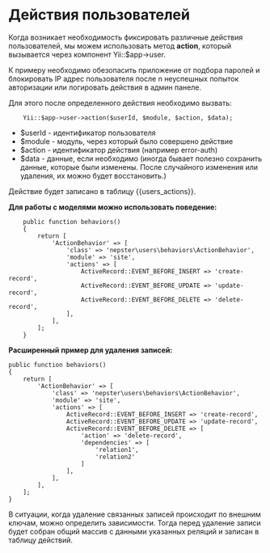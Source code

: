 # Действия пользователей

Когда возникает необходимость фиксировать различные действия пользователей, мы можем использовать метод **action**, который вызывается через компонент Yii::$app->user.

К примеру необходимо обезопасить приложение от подбора паролей и блокировать IP адрес пользователя после n неуспешных попыток авторизации или логировать действия в админ панеле. 


Для этого после определенного действия необходимо вызвать:

```
    Yii::$app->user->action($userId, $module, $action, $data);
```

 * $userId - идентификатор пользователя 
 * $module - модуль, через который было совершено действие 
 * $action - идентификатор действия (например error-auth)
 * $data - данные, если необходимо (иногда бывает полезно сохранить данные, которые были изменены. После случайного изменения или удаления, их можно будет восстановить.)


Действие будет записано в таблицу {{users_actions}}.


**Для работы с моделями можно использовать поведение:**

```
    public function behaviors()
    {
        return [
            'ActionBehavior' => [
                'class' => 'nepster\users\behaviors\ActionBehavior',
                'module' => 'site',
                'actions' => [
                    ActiveRecord::EVENT_BEFORE_INSERT => 'create-record',
                    ActiveRecord::EVENT_BEFORE_UPDATE => 'update-record',
                    ActiveRecord::EVENT_BEFORE_DELETE => 'delete-record',
                ],
            ],
        ];
    }
```


**Расширенный пример для удаления записей:**

```
public function behaviors()
{
    return [
        'ActionBehavior' => [
            'class' => 'nepster\users\behaviors\ActionBehavior',
            'module' => 'site',
            'actions' => [
                ActiveRecord::EVENT_BEFORE_INSERT => 'create-record',
                ActiveRecord::EVENT_BEFORE_UPDATE => 'update-record',
                ActiveRecord::EVENT_BEFORE_DELETE => [
                    'action' => 'delete-record',
                    'dependencies' => [
                        'relation1',
                        'relation2'
                    ]
                ],
            ],
        ],
    ];
}
```

В ситуации, когда удаление связанных записей происходит по внешним ключам, можно определить зависимости.
Тогда перед удаление записи будет собран общий массив с данными указанных реляций и записан в таблицу действий.